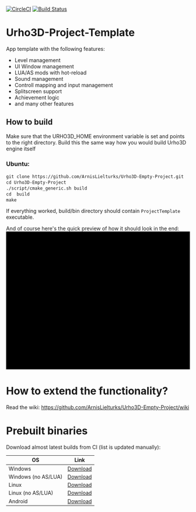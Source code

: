 [![CircleCI](https://circleci.com/gh/ArnisLielturks/Urho3D-Project-Template/tree/master.svg?style=svg)](https://circleci.com/gh/ArnisLielturks/Urho3D-Empty-Project/tree/master)
[![Build Status](https://travis-ci.org/ArnisLielturks/Urho3D-Project-Template.svg?branch=master)](https://travis-ci.org/ArnisLielturks/Urho3D-Project-Template)

# Urho3D-Project-Template
App template with the following features:
* Level management
* UI Window management
* LUA/AS mods with hot-reload
* Sound management
* Controll mapping and input management
* Splitscreen support
* Achievement logic
* and many other features

## How to build
Make sure that the URHO3D_HOME environment variable is set and points to the right directory. Build this the same way how you would build Urho3D engine itself

### Ubuntu:
```
git clone https://github.com/ArnisLielturks/Urho3D-Empty-Project.git
cd Urho3D-Empty-Project
./script/cmake_generic.sh build
cd  build
make
```


If everything worked, build/bin directory should contain `ProjectTemplate` executable.


And of course here's the quick preview of how it should look in the end:
![alt tag](https://github.com/ArnisLielturks/Urho3D-Empty-Project/blob/master/Screenshots/preview.gif)


# How to extend the functionality?
Read the wiki: https://github.com/ArnisLielturks/Urho3D-Empty-Project/wiki

# Prebuilt binaries
Download almost latest builds from CI (list is updated manually):

| OS | Link |
| --- | --- |
| Windows             | [Download](https://711-138001494-gh.circle-artifacts.com/0/ProjectTemplate_Windows.zip) |
| Windows (no AS/LUA) | [Download](https://713-138001494-gh.circle-artifacts.com/0/ProjectTemplate_Windows_no_scripts.zip) |
| Linux               | [Download](https://712-138001494-gh.circle-artifacts.com/0/ProjectTemplate_Linux.zip) |
| Linux (no AS/LUA)   | [Download](https://710-138001494-gh.circle-artifacts.com/0/ProjectTemplate_Linux_no_scripts.zip) |
| Android             | [Download](https://709-138001494-gh.circle-artifacts.com/0/home/circleci/project/Urho3D/android/launcher-app/build/outputs/apk/debug/launcher-app-armeabi-v7a-debug.apk) |

